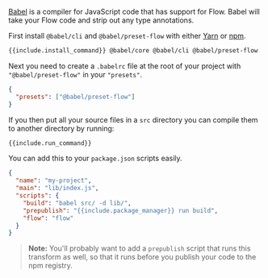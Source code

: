 [Babel](http://babeljs.io/) is a compiler for JavaScript code that has
support for Flow. Babel will take your Flow code and strip out any type
annotations.

First install `@babel/cli` and `@babel/preset-flow` with either
[Yarn](https://yarnpkg.com/) or [npm](https://www.npmjs.com/).

```sh
{{include.install_command}} @babel/core @babel/cli @babel/preset-flow
```

Next you need to create a `.babelrc` file at the root of your project with
`"@babel/preset-flow"` in your `"presets"`.

```json
{
  "presets": ["@babel/preset-flow"]
}
```

If you then put all your source files in a `src` directory you can compile them
to another directory by running:

```sh
{{include.run_command}}
```

You can add this to your `package.json` scripts easily.

```json
{
  "name": "my-project",
  "main": "lib/index.js",
  "scripts": {
    "build": "babel src/ -d lib/",
    "prepublish": "{{include.package_manager}} run build",
    "flow": "flow"
  }
}
```

> **Note:** You'll probably want to add a `prepublish` script that runs this
> transform as well, so that it runs before you publish your code to the npm
> registry.

